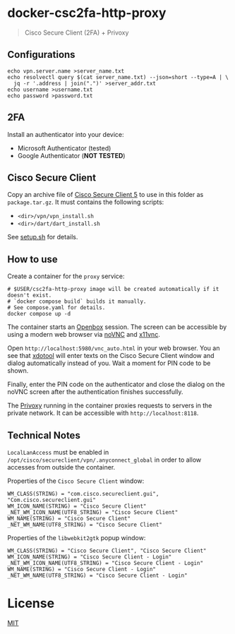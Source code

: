 # docker-csc2fa-http-proxy

> Cisco Secure Client (2FA) + Privoxy

## Configurations

```shell
echo vpn.server.name >server_name.txt
echo resolvectl query $(cat server_name.txt) --json=short --type=A | \
  jq -r '.address | join(".")' >server_addr.txt
echo username >username.txt
echo password >password.txt
```

## 2FA

Install an authenticator into your device:

* Microsoft Authenticator (tested)
* Google Authenticator (**NOT TESTED**)

## Cisco Secure Client

Copy an archive file of [Cisco Secure Client 5] to use in this folder as `package.tar.gz`.  It must
contains the following scripts:

* `<dir>/vpn/vpn_install.sh`
* `<dir>/dart/dart_install.sh`

See [setup.sh](./setup.sh) for details.

## How to use

Create a container for the `proxy` service:

```shell
# $USER/csc2fa-http-proxy image will be created automatically if it doesn't exist.
# `docker compose build` builds it manually.
# See compose.yaml for details.
docker compose up -d
```

The container starts an [Openbox] session.  The screen can be accessible by using a modern web
browser via [noVNC] and [x11vnc].

Open `http://localhost:5980/vnc_auto.html` in your web browser.  You an see that [xdotool] will
enter texts on the Cisco Secure Client window and dialog automatically instead of you.  Wait a
moment for PIN code to be shown.

Finally, enter the PIN code on the authenticator and close the dialog on the noVNC screen after the
authentication finishes successfully.

The [Privoxy] running in the container proxies requests to servers in the private network.  It can
be accessible with `http://localhost:8118`.

## Technical Notes

`LocalLanAccess` must be enabled in `/opt/cisco/secureclient/vpn/.anyconnect_global` in order to
allow accesses from outside the container.

Properties of the `Cisco Secure Client` window:

```
WM_CLASS(STRING) = "com.cisco.secureclient.gui", "Com.cisco.secureclient.gui"
WM_ICON_NAME(STRING) = "Cisco Secure Client"
_NET_WM_ICON_NAME(UTF8_STRING) = "Cisco Secure Client"
WM_NAME(STRING) = "Cisco Secure Client"
_NET_WM_NAME(UTF8_STRING) = "Cisco Secure Client"
```

Properties of the `libwebkit2gtk` popup window:

```
WM_CLASS(STRING) = "Cisco Secure Client", "Cisco Secure Client"
WM_ICON_NAME(STRING) = "Cisco Secure Client - Login"
_NET_WM_ICON_NAME(UTF8_STRING) = "Cisco Secure Client - Login"
WM_NAME(STRING) = "Cisco Secure Client - Login"
_NET_WM_NAME(UTF8_STRING) = "Cisco Secure Client - Login"
```

# License

[MIT](./LICENSE)

[Cisco Secure Client 5]: https://www.cisco.com/c/en/us/support/security/secure-client-5/model.html
[Openbox]: https://openbox.org/
[noVNC]: https://novnc.com/info.html
[x11vnc]: https://en.wikipedia.org/wiki/X11vnc
[xdotool]: https://github.com/jordansissel/xdotool
[Privoxy]: https://www.privoxy.org/
